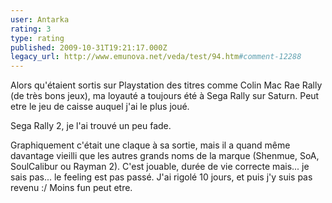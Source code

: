 ```yaml
---
user: Antarka
rating: 3
type: rating
published: 2009-10-31T19:21:17.000Z
legacy_url: http://www.emunova.net/veda/test/94.htm#comment-12288
---
```

Alors qu'étaient sortis sur Playstation des titres comme Colin Mac Rae Rally (de très bons jeux), ma loyauté a toujours été à Sega Rally sur Saturn. Peut etre le jeu de caisse auquel j'ai le plus joué.

Sega Rally 2, je l'ai trouvé un peu fade.

Graphiquement c'était une claque à sa sortie, mais il a quand même davantage vieilli que les autres grands noms de la marque (Shenmue, SoA, SoulCalibur ou Rayman 2). C'est jouable, durée de vie correcte mais... je sais pas... le feeling est pas passé. J'ai rigolé 10 jours, et puis j'y suis pas revenu :/ Moins fun peut etre.